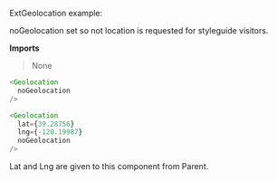 ExtGeolocation example:

noGeolocation set so not location is requested for styleguide visitors.

**Imports**
> None

```js
<Geolocation
  noGeolocation
/>
```

```js
<Geolocation
  lat={39.28756}
  lng={-120.19987}
  noGeolocation
/>
```

Lat and Lng are given to this component from Parent.

